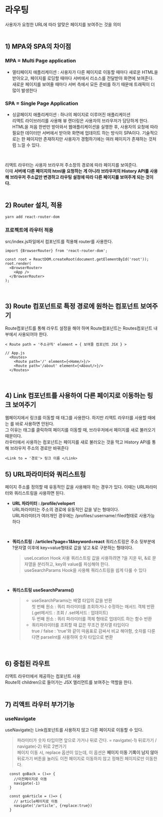 # 라우팅<br>
사용자가 요청한 URL에 따라 알맞은 페이지를 보여주는 것을 의미<br>
<br>

## 1) MPA와 SPA의 차이점<br>
### MPA = Multi Page application<br>
- 멀티페이지 애플리케이션 : 사용자가 다른 페이지로 이동할 때마다 새로운 HTML을 받아오고, 페이지를 로딩할 때마다 서버에서 리소스를 전달받아 화면에 보여준다. 새로운 페이지를 보여줄 때마다 서버 측에서 모든 준비를 하기 때문에 트래픽이 더 많이 발생한다<br>
### SPA = Single Page Application <br>
- 싱글페이지 애플리케이션 : 하나의 페이지로 이루어진 애플리케이션<br>
리액트 라이브러리를 사용해 뷰 렌더링은 사용자의 브라우저가 담당하게 한다. HTML을 처음 한번만 받아와서 웹애플리케이션을 실행한 후, 사용자의 요청에 따라 필요한 데이터만 서버에서 받아와 화면에 업데이트 하는 방식이 SPA이다. 기술적으로는 한 페이지만 존재하지만 사용자가 경험하기에는 여러 페이지가 존재하는 것처럼 느낄 수 있다.<br>
<br>

리액트 라우터는 사용자 브라우저 주소창의 경로에 따라 페이지를 보여준다.<br>
이때 **서버에 다른 페이지의 html을 요청하는 게 아니라 브라우저의 History API를 사용해 브라우저 주소값만 변경하고 라우팅 설정에 따라 다른 페이지를 보여주게 되는 것이다.** <br>
<br>

## 2) Router 설치, 적용<br>
```
yarn add react-router-dom
```
### 프로젝트에 라우터 적용<br>
src/index.js파일에서 <BrowserRouter>컴포넌트를 적용해 router를 사용한다. <br>

```
import {BrowserRouter} from 'react-router-dom';

const root = ReactDOM.createRoot(document.getElementById('root'));
root.render(
  <BrowserRouter>
    <App />
  </BrowserRouter>
);
```
<br>

## 3) Route 컴포넌트로 특정 경로에 원하는 컴포넌트 보여주기 <br>
Route컴포넌트를 통해 라우트 설정을 해야 하며 Route컴포넌트는 Routes컴포넌트 내부에서 사용되어야 한다.<br>
```
< Route path = '주소규칙' element = { 보여줄 컴포넌트 JSX } >

// App.js
  <Routes>
    <Route path='/' element={<Home/>}/>
    <Route path='/about' element={<About/>}/>
  </Routes>
```
<br>


## 4) Link 컴포넌트를 사용하여 다른 페이지로 이동하는 링크 보여주기<br>
웹페이지에서 링크를 이동할 때 <a>태그를 사용한다. 하지만 리액트 라우터를 사용할 때에는 <a>를 바로 사용하면 안된다.<br>
그 이유는 <a>태그를 클릭하여 페이지를 이동할 때, 브라우저에서 페이지를 새로 불러오기 때문이다.<br>
라우터에서 사용하는 <Link>컴포넌트는 페이지를 새로 불러오는 것을 막고 History API를 통해 브라우저 주소의 경로만 바꿔준다<br>
```
<Link to = '경로'> 링크 이름 </Link>
```

## 5) URL파라미터와 쿼리스트링<br>
페이지 주소를 정의할 때 유동적인 값을 사용해야 하는 경우가 있다. 이때는 URL파라미터와 쿼리스트링을 사용하면 된다. <br>
- **URL 파라미터 : /profile/velopert**<br>
  URL파라미터는 주소의 경로에 유동적인 값을 넣는 형태이다.<br> 
  URL파라미터가 여러개인 경우에는 /profiles/:username/:filed형태로 사용가능하다<br>
<br>

- **쿼리스트링 : /articles?page=1&keyword=react** 쿼리스트링은 주소 뒷부분에 ?문자열 이후에 key=value형태로 값을 넣고 &로 구분하는 형태이다.<br>
  > useLocation Hook 사용
  > 쿼리스트링 값을 사용하려면 ?을 지운 뒤, &로 문자열을 분리하고, key와 value를 파싱해야 한다.<br>
  > useSearchParams Hook을 사용해 쿼리스트링을 쉽게 다룰 수 있다<br>
<br>

- **쿼리스트링 useSearchParams()**<br>
  > - useSearchParams는 배열 타입의 값을 반환<br>
  >   첫 번째 원소 : 쿼리 파라미터를 조회하거나 수정하는 매서드 객체 반환(.get메서드 : 조회 / .set메서드 : 업데이트)<br>
  >   두 번째 원소 : 쿼리 파라미터를 객체 형태로 업데이트 하는 함수 반환<br>
  > - 쿼리파라미터를 조회할 때 값은 무조건 문자열 타입이다<br>
  >   true / false : 'true'와 같이 따옴표로 감싸서 비교 해야함, 숫자를 다룬다면 parseInt를 사용하여 숫자 타입으로 변환<br>
<br>

## 6) 중첩된 라우트
리액트 라우터에서 제공하는 <Outlet/> 컴포넌트 사용<br>
Route의 children으로 들어가는 JSX 엘리먼트를 보여주는 역할을 한다.<br>
<br>

## 7) 리액트 라우터 부가기능
### useNavigate<br>
useNavigate는 Link컴포넌트를 사용하지 않고 다른 페이지로 이동할 수 있다.
> 파라미터가 숫자 타입이면 앞으로 가거나 뒤로 간다. = navigate(-1) 뒤로가기 / navigate(-2) 뒤로 2번가기<br>
> 페이지 이동 시, replace 옵션이 있는데, 이 옵션은 **페이지 이동 기록이 남지 않아** 뒤로가기 버튼을 눌러도 이전 페이지로 이동하지 않고 정해진 페이지로만 이동한다. <br>
```
  const goBack = ()=> {
    //이전페이지로 이동
    navigate(-1)
  }

  const goArticle = ()=> {
    // article페이지로 이동
    navigate('/article', {replace:true})
  } 
```
